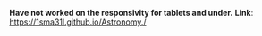 **Have not worked on the responsivity for tablets and under.**
**Link**: https://1sma31l.github.io/Astronomy./
